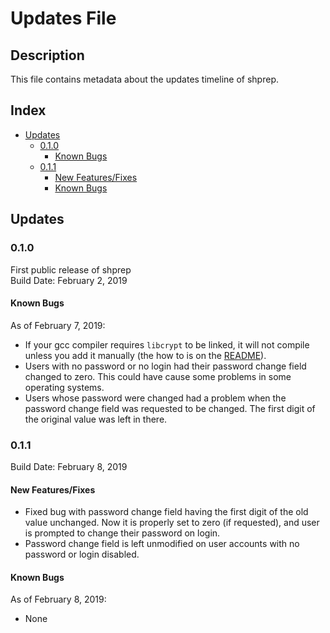 # Updates File

## Description
This file contains metadata about the updates timeline of shprep.

## Index
- [Updates](https://github.com/BryanMorfe/shprep/blob/master/UPDATES.md#updates)
	- [0.1.0](https://github.com/BryanMorfe/shprep/blob/master/UPDATES.md#010)
		- [Known Bugs](https://github.com/BryanMorfe/shprep/blob/master/UPDATES.md#known-bugs)
	- [0.1.1](https://github.com/BryanMorfe/shprep/blob/master/README.md#011)
		- [New Features/Fixes](https://github.com/BryanMorfe/shprep/blob/master/UPDATES.md#new-features-fixes)
		- [Known Bugs](https://github.com/BryanMorfe/shprep/blob/master/UPDATES.md#known-bugs2)

## Updates

### 0.1.0
First public release of shprep  
Build Date: February 2, 2019  

#### Known Bugs
As of February 7, 2019:  
- If your gcc compiler requires `libcrypt` to be linked, it will not compile unless you add it manually (the how to is on the [README](https://github.com/BryanMorfe/shprep/blob/master/README.md)).
- Users with no password or no login had their password change field changed to zero. This could have cause some problems in some operating systems.
- Users whose password were changed had a problem when the password change field was requested to be changed. The first digit of the original value was left in there.

### 0.1.1
Build Date: February 8, 2019

#### New Features/Fixes
- Fixed bug with password change field having the first digit of the old value unchanged. Now it is properly set to zero (if requested), and user is prompted to change their password on login.
- Password change field is left unmodified on user accounts with no password or login disabled.

#### Known Bugs
As of February 8, 2019:  
- None 
